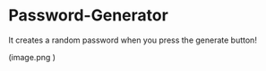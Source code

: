 # Password-Generator 
It creates a random password when you press the generate button! 

(image.png )
